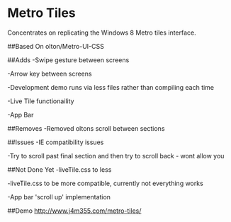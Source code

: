 Metro Tiles
============

Concentrates on replicating the Windows 8 Metro tiles interface.

##Based On
	olton/Metro-UI-CSS

##Adds
-Swipe gesture between screens 

-Arrow key between screens

-Development demo runs via less files rather than compiling each time

-Live Tile functionaility

-App Bar

##Removes
-Removed oltons scroll between sections 

##Issues
-IE compatibility issues

-Try to scroll past final section and then try to scroll back - wont allow you

##Not Done Yet
-liveTile.css to less

-liveTile.css to be more compatible, currently not everything works

-App bar 'scroll up' implementation

##Demo
http://www.j4m355.com/metro-tiles/


